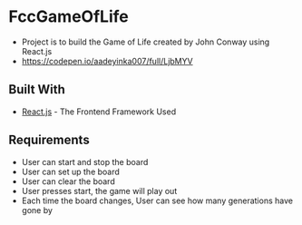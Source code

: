 # FccGameOfLife
* Project is to build the Game of Life created by John Conway using React.js
* https://codepen.io/aadeyinka007/full/LjbMYV

## Built With
* [React.js](https://facebook.github.io/react/) - The Frontend Framework Used


## Requirements
* User can start and stop the board
* User can set up the board
* User can clear the board
* User presses start, the game will play out
* Each time the board changes, User can see how many generations have gone by
